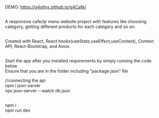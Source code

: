 DEMO: https://g4stlyx.github.io/g4Cafe/ <br><br>

A responsive cafe/qr menu website project with features like choosing category, getting different products for each category and so on. <br><br>

Created with React, React hooks(useState,useEffect,useContext), Context API, React-Bootstrap, and Axios. <br><br>

Start the app after you installed requirements by simply running the code below <br>
Ensure that you are in the folder including "package.json" file

//connecting the api<br>
npm i json-server <br> 
npx json-server --watch db.json<br><br>

npm i <br>
npm run dev 